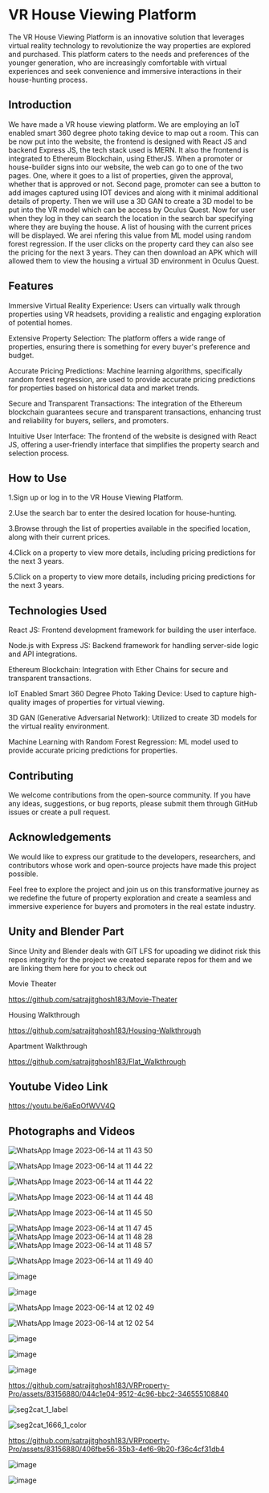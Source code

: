 
# VR House Viewing Platform


The VR House Viewing Platform is an innovative solution that leverages virtual reality technology to revolutionize the way properties are explored and purchased. This platform caters to the needs and preferences of the younger generation, who are increasingly comfortable with virtual experiences and seek convenience and immersive interactions in their house-hunting process.



## Introduction 

We have made a VR house viewing platform. We are employing an IoT enabled smart 360 degree photo taking device to map out a room. This can be now put into the website, the frontend is designed with React JS and backend Express JS, the tech stack used is MERN. It also the frontend is integrated to Ethereum Blockchain, using EtherJS. When a promoter or house-builder signs into our website, the web can go to one of the two pages. One, where it goes to a list of properties, given the approval, whether that is approved or not. Second page, promoter can see a button to add images captured using IOT devices and along with it minimal additional details of property. Then we will use a 3D GAN to create a 3D model to be put into the VR model which can be access by Oculus Quest. Now for user when they log in they can search the location in the search bar specifying where they are buying the house. A list of housing with the current prices will be displayed. We arei nfering this value from ML model using random forest regression. If the user clicks on the property card they can also see the pricing for the next 3 years. They can then download an APK which will allowed them to view the housing a virtual 3D environment in Oculus Quest.


## Features
Immersive Virtual Reality Experience: Users can virtually walk through properties using VR headsets, providing a realistic and engaging exploration of potential homes.


Extensive Property Selection: The platform offers a wide range of properties, ensuring there is something for every buyer's preference and budget.


Accurate Pricing Predictions: Machine learning algorithms, specifically random forest regression, are used to provide accurate pricing predictions for properties based on historical data and market trends.


Secure and Transparent Transactions: The integration of the Ethereum blockchain guarantees secure and transparent transactions, enhancing trust and reliability for buyers, sellers, and promoters.

Intuitive User Interface: The frontend of the website is designed with React JS, offering a user-friendly interface that simplifies the property search and selection process.




## How to Use

1.Sign up or log in to the VR House Viewing Platform.

2.Use the search bar to enter the desired location for house-hunting.

3.Browse through the list of properties available in the specified location, along with their current prices.

4.Click on a property to view more details, including pricing predictions for the next 3 years.

5.Click on a property to view more details, including pricing predictions for the next 3 years.


  
## Technologies Used

React JS: Frontend development framework for building the user interface.

Node.js with Express JS: Backend framework for handling server-side logic and API integrations.

Ethereum Blockchain: Integration with Ether Chains for secure and transparent transactions.

IoT Enabled Smart 360 Degree Photo Taking Device: Used to capture high-quality images of properties for virtual viewing.

3D GAN (Generative Adversarial Network): Utilized to create 3D models for the virtual reality environment.

Machine Learning with Random Forest Regression: ML model used to provide accurate pricing predictions for properties.


## Contributing
We welcome contributions from the open-source community. If you have any ideas, suggestions, or bug reports, please submit them through GitHub issues or create a pull request.


## Acknowledgements

 We would like to express our gratitude to the developers, researchers, and contributors whose work and open-source projects have made this project possible.

Feel free to explore the project and join us on this transformative journey as we redefine the future of property exploration and create a seamless and immersive experience for buyers and promoters in the real estate industry.


## Unity and Blender Part 
Since Unity and Blender deals with GIT LFS for upoading we didinot risk this repos integrity for the project we created separate repos for them and we are linking them here for you to check out 

Movie Theater 


https://github.com/satrajitghosh183/Movie-Theater



Housing Walkthrough 


https://github.com/satrajitghosh183/Housing-Walkthrough



Apartment Walkthrough 

https://github.com/satrajitghosh183/Flat_Walkthrough




## Youtube Video Link 

https://youtu.be/6aEqOfWVV4Q



## Photographs and Videos 

![WhatsApp Image 2023-06-14 at 11 43 50](https://github.com/satrajitghosh183/VRProperty-Pro/assets/83156880/8e94804c-87a0-449f-99bf-916ca738df80)

![WhatsApp Image 2023-06-14 at 11 44 22](https://github.com/satrajitghosh183/VRProperty-Pro/assets/83156880/f85ccb78-119a-4c19-8d06-c5bbab616bc6)

![WhatsApp Image 2023-06-14 at 11 44 22](https://github.com/satrajitghosh183/VRProperty-Pro/assets/83156880/71d778fc-e5f6-49b3-b850-22b72f442e50)

![WhatsApp Image 2023-06-14 at 11 44 48](https://github.com/satrajitghosh183/VRProperty-Pro/assets/83156880/596d7813-a539-4737-8cd7-3fbcce678ed4)



![WhatsApp Image 2023-06-14 at 11 45 50](https://github.com/satrajitghosh183/VRProperty-Pro/assets/83156880/2039bf43-dc09-41da-a1b9-3a6a58b39aa6)

![WhatsApp Image 2023-06-14 at 11 47 45](https://github.com/satrajitghosh183/VRProperty-Pro/assets/83156880/77af3e29-6295-4cac-b70c-440183565dc7)
![WhatsApp Image 2023-06-14 at 11 48 28](https://github.com/satrajitghosh183/VRProperty-Pro/assets/83156880/1350311a-b745-4c9f-a53e-a7381ec740f5)
![WhatsApp Image 2023-06-14 at 11 48 57](https://github.com/satrajitghosh183/VRProperty-Pro/assets/83156880/9723faf0-7989-4a67-bb6a-74f960085ad0)

![WhatsApp Image 2023-06-14 at 11 49 40](https://github.com/satrajitghosh183/VRProperty-Pro/assets/83156880/43995fc3-929a-4029-8c22-c946056500a8)

![image](https://github.com/satrajitghosh183/VRProperty-Pro/assets/83156880/40d4d454-bfeb-430f-a3d8-3992ba29a5d4)



![image](https://github.com/satrajitghosh183/VRProperty-Pro/assets/83156880/587d56cd-4d8c-488d-b055-6acd72e202d7)



![WhatsApp Image 2023-06-14 at 12 02 49](https://github.com/satrajitghosh183/VRProperty-Pro/assets/83156880/ef2c42b3-e3a7-429a-859c-b2399f78fbcc)


![WhatsApp Image 2023-06-14 at 12 02 54](https://github.com/satrajitghosh183/VRProperty-Pro/assets/83156880/0e9b758e-3238-48b9-a9f7-0426893b69d7)


![image](https://github.com/satrajitghosh183/VRProperty-Pro/assets/83156880/0a208529-5104-4d95-b712-978e0d622d20)



![image](https://github.com/satrajitghosh183/VRProperty-Pro/assets/83156880/825c7e88-4338-413b-ab4e-836325224bf4)


![image](https://github.com/satrajitghosh183/VRProperty-Pro/assets/83156880/e733850c-d988-4874-9457-61a38e0b6654)







https://github.com/satrajitghosh183/VRProperty-Pro/assets/83156880/044c1e04-9512-4c96-bbc2-346555108840






![seg2cat_1_label](https://github.com/satrajitghosh183/VRProperty-Pro/assets/83156880/8dd6627a-f0ff-4b94-85ad-42a9936d80bc)

![seg2cat_1666_1_color](https://github.com/satrajitghosh183/VRProperty-Pro/assets/83156880/077da671-da08-4fe0-ae20-bdf8f2a726ff)



https://github.com/satrajitghosh183/VRProperty-Pro/assets/83156880/406fbe56-35b3-4ef6-9b20-f36c4cf31db4

![image](https://github.com/satrajitghosh183/VRProperty-Pro/assets/83156880/92b6226c-9a01-4673-b404-d98fe3339c1b)

![image](https://github.com/satrajitghosh183/VRProperty-Pro/assets/83156880/02a9183f-c242-4379-b424-21d9db7a9e18)


